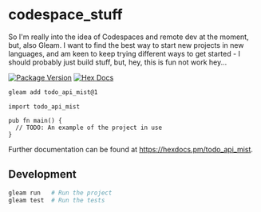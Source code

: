 # codespace_stuff

So I'm really into the idea of Codespaces and remote dev at the moment, but, also Gleam. I want to find the best way to start new projects in new languages, and am keen to keep trying different ways to get started - I should probably just build stuff, but, hey, this is fun not work hey...

[![Package Version](https://img.shields.io/hexpm/v/todo_api_mist)](https://hex.pm/packages/todo_api_mist)
[![Hex Docs](https://img.shields.io/badge/hex-docs-ffaff3)](https://hexdocs.pm/todo_api_mist/)

```sh
gleam add todo_api_mist@1
```
```gleam
import todo_api_mist

pub fn main() {
  // TODO: An example of the project in use
}
```

Further documentation can be found at <https://hexdocs.pm/todo_api_mist>.

## Development

```sh
gleam run   # Run the project
gleam test  # Run the tests
```
